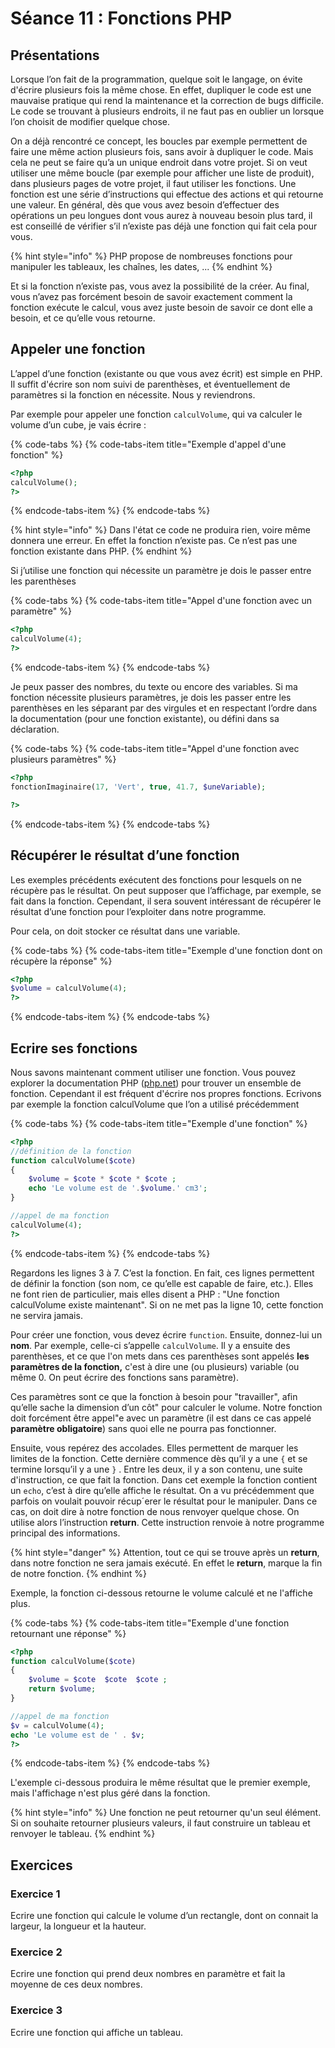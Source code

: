 # Séance 11 : Fonctions PHP

## Présentations

 Lorsque l’on fait de la programmation, quelque soit le langage, on évite d'écrire plusieurs fois la même chose. En effet, dupliquer le code est une mauvaise pratique qui rend la maintenance et la correction de bugs difficile. Le code se trouvant à plusieurs endroits, il ne faut pas en oublier un lorsque l’on choisit de modifier quelque chose. 

On a déjà rencontré ce concept, les boucles par exemple permettent de faire une même action plusieurs fois, sans avoir à dupliquer le code. Mais cela ne peut se faire qu’a un unique endroit dans votre projet. Si on veut utiliser une même boucle \(par exemple pour afficher une liste de produit\), dans plusieurs pages de votre projet, il faut utiliser les fonctions. Une fonction est une série d’instructions qui effectue des actions et qui retourne une valeur. En général, dès que vous avez besoin d’effectuer des opérations un peu longues dont vous aurez à nouveau besoin plus tard, il est conseillé de vérifier s’il n’existe pas déjà une fonction qui fait cela pour vous. 

{% hint style="info" %}
PHP propose de nombreuses fonctions pour manipuler les tableaux, les chaînes, les dates, ...
{% endhint %}

Et si la fonction n’existe pas, vous avez la possibilité de la créer. Au final, vous n’avez pas forcément besoin de savoir exactement comment la fonction exécute le calcul, vous avez juste besoin de savoir ce dont elle a besoin, et ce qu’elle vous retourne. 

## Appeler une fonction 

L’appel d’une fonction \(existante ou que vous avez écrit\) est simple en PHP. Il suffit d'écrire son nom suivi de parenthèses, et éventuellement de paramètres si la fonction en nécessite. Nous y reviendrons. 

Par exemple pour appeler une fonction `calculVolume`, qui va calculer le volume d’un cube, je vais écrire : 

{% code-tabs %}
{% code-tabs-item title="Exemple d\'appel d\'une fonction" %}
```php
<?php 
calculVolume(); 
?>
```
{% endcode-tabs-item %}
{% endcode-tabs %}

{% hint style="info" %}
Dans l'état ce code ne produira rien, voire même donnera une erreur. En effet la fonction n’existe pas. Ce n’est pas une fonction existante dans PHP. 
{% endhint %}

Si j’utilise une fonction qui nécessite un paramètre je dois le passer entre les parenthèses 

{% code-tabs %}
{% code-tabs-item title="Appel d\'une fonction avec un paramètre" %}
```php
<?php 
calculVolume(4); 
?> 
```
{% endcode-tabs-item %}
{% endcode-tabs %}

Je peux passer des nombres, du texte ou encore des variables. Si ma fonction nécessite plusieurs paramètres, je dois les passer entre les parenthèses en les séparant par des virgules et en respectant l’ordre dans la documentation \(pour une fonction existante\), ou défini dans sa déclaration. 

{% code-tabs %}
{% code-tabs-item title="Appel d\'une fonction avec plusieurs paramètres" %}
```php
<?php 
fonctionImaginaire(17, 'Vert', true, 41.7, $uneVariable); 

?>
```
{% endcode-tabs-item %}
{% endcode-tabs %}

## Récupérer le résultat d’une fonction 

Les exemples précédents exécutent des fonctions pour lesquels on ne récupère pas le résultat. On peut supposer que l’affichage, par exemple, se fait dans la fonction. Cependant, il sera souvent intéressant de récupérer le résultat d’une fonction pour l’exploiter dans notre programme. 

Pour cela, on doit stocker ce résultat dans une variable. 

{% code-tabs %}
{% code-tabs-item title="Exemple d\'une fonction dont on récupère la réponse" %}
```php
<?php
$volume = calculVolume(4);
?> 
```
{% endcode-tabs-item %}
{% endcode-tabs %}

## Ecrire ses fonctions 

Nous savons maintenant comment utiliser une fonction. Vous pouvez explorer la documentation PHP \([php.net](https://www.php.net)\) pour trouver un ensemble de fonction. Cependant il est fréquent d'écrire nos propres fonctions. Ecrivons par exemple la fonction calculVolume que l’on a utilisé précédemment 

{% code-tabs %}
{% code-tabs-item title="Exemple d\'une fonction" %}
```php
<?php 
//définition de la fonction
function calculVolume($cote) 
{ 
    $volume = $cote * $cote * $cote ; 
    echo 'Le volume est de '.$volume.' cm3'; 
} 

//appel de ma fonction 
calculVolume(4);
?> 
```
{% endcode-tabs-item %}
{% endcode-tabs %}

Regardons les lignes 3 à 7. C’est la fonction. En fait, ces lignes permettent de définir la fonction \(son nom, ce qu’elle est capable de faire, etc.\). Elles ne font rien de particulier, mais elles disent a PHP : "Une fonction calculVolume existe maintenant". Si on ne met pas la ligne 10, cette fonction ne servira jamais. 

Pour créer une fonction, vous devez écrire `function`. Ensuite, donnez-lui un **nom**. Par exemple, celle-ci s’appelle `calculVolume`. Il y a ensuite des parenthèses, et ce que l'on mets dans ces parenthèses sont appelés **les paramètres de la fonction,** c'est à dire  une \(ou plusieurs\) variable \(ou même 0. On peut écrire des fonctions sans paramètre\). 

Ces paramètres sont ce que la fonction à besoin pour "travailler", afin qu’elle sache la dimension d’un côt" pour calculer le volume. Notre fonction doit forcément être appel"e avec un paramètre \(il est dans ce cas appelé **paramètre obligatoire**\) sans quoi elle ne pourra pas fonctionner. 

Ensuite, vous repérez des accolades. Elles permettent de marquer les limites de la fonction. Cette dernière commence dès qu’il y a une `{` et se termine lorsqu’il y a une `}` . Entre les deux, il y a son contenu, une suite d'instruction, ce que fait la fonction. Dans cet exemple la fonction contient un `echo`, c’est à dire qu’elle affiche le résultat. On a vu précédemment que parfois on voulait pouvoir récup´erer le résultat pour le manipuler. Dans ce cas, on doit dire à notre fonction de nous renvoyer quelque chose. On utilise alors l’instruction **return**. Cette instruction renvoie à notre programme principal des informations. 

{% hint style="danger" %}
Attention, tout ce qui se trouve après un **return**, dans notre fonction ne sera jamais exécuté. En effet le **return**, marque la fin de notre fonction.
{% endhint %}

Exemple, la fonction ci-dessous retourne le volume calculé et ne l'affiche plus.

{% code-tabs %}
{% code-tabs-item title="Exemple d\'une fonction retournant une réponse" %}
```php
<?php 
function calculVolume($cote) 
{ 
    $volume = $cote  $cote  $cote ; 
    return $volume; 
} 

//appel de ma fonction 
$v = calculVolume(4); 
echo 'Le volume est de ' . $v;
?>
```
{% endcode-tabs-item %}
{% endcode-tabs %}

L'exemple ci-dessous produira le même résultat que le premier exemple, mais l'affichage n'est plus géré dans la fonction.

{% hint style="info" %}
Une fonction ne peut retourner qu'un seul élément. Si on souhaite retourner plusieurs valeurs, il faut construire un tableau et renvoyer le tableau.
{% endhint %}

## Exercices

### Exercice 1 

Ecrire une fonction qui calcule le volume d’un rectangle, dont on connait la largeur, la longueur et la hauteur. 

### **Exercice 2**

Ecrire une fonction qui prend deux nombres en paramètre et fait la moyenne de ces deux nombres.

### **Exercice 3**

Ecrire une fonction qui affiche un tableau. 

